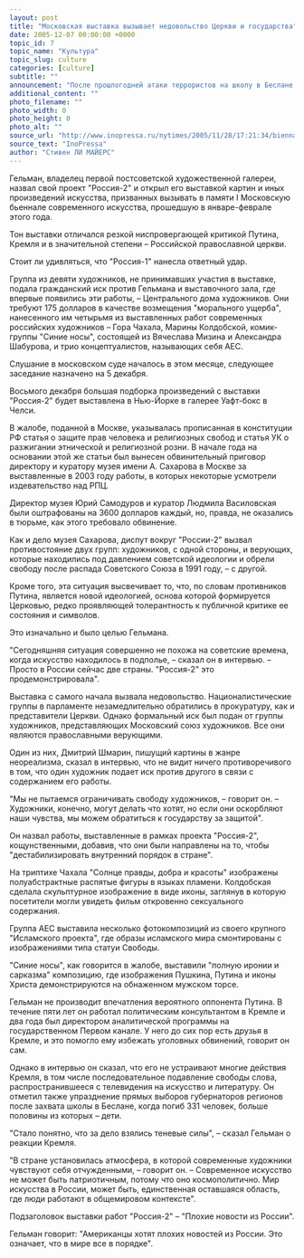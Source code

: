```yaml
---
layout: post
title: "Московская выставка вызывает недовольство Церкви и государства"
date: 2005-12-07 00:00:00 +0000
topic_id: 7
topic_name: "Культура"
topic_slug: culture
categories: [culture]
subtitle: ""
announcement: "После прошлогодней атаки террористов на школу в Беслане и последовавших за этим шагов Путина по укреплению политической власти Марат Гельман нашел свой способ отреагировать на происходящее. Это была художественная доктрина, политическая декларация, социальный и культурный вызов государству, названному им \"Россия-1\"."
additional_content: ""
photo_filename: ""
photo_width: 0
photo_height: 0
photo_alt: ""
source_url: "http://www.inopressa.ru/nytimes/2005/11/28/17:21:34/biennale"
source_text: "InoPressa"
author: "Стивен ЛИ МАЙЕРС"
---
```

Гельман, владелец первой постсоветской художественной галереи, назвал свой проект "Россия-2" и открыл его выставкой картин и иных произведений искусства, призванных вызывать в памяти I Московскую бьеннале современного искусства, прошедшую в январе-феврале этого года.

Тон выставки отличался резкой ниспровергающей критикой Путина, Кремля и в значительной степени – Российской православной церкви.

Стоит ли удивляться, что "Россия-1" нанесла ответный удар.

Группа из девяти художников, не принимавших участия в выставке, подала гражданский иск против Гельмана и выставочного зала, где впервые появились эти работы, – Центрального дома художников. Они требуют 175 долларов в качестве возмещения "морального ущерба", нанесенного им четырьмя из выставленных работ современных российских художников – Гора Чахала, Марины Колдобской, комик-группы "Синие носы", состоящей из Вячеслава Мизина и Александра Шабурова, и трио концептуалистов, называющих себя АЕС.

Слушание в московском суде началось в этом месяце, следующее заседание назначено на 5 декабря.

Восьмого декабря большая подборка произведений с выставки "Россия-2" будет выставлена в Нью-Йорке в галерее Уафт-бокс в Челси.

В жалобе, поданной в Москве, указывалась прописанная в конституции РФ статья о защите прав человека и религиозных свобод и статья УК о разжигании этнической и религиозной розни. В начале года на основании этой же статьи был вынесен обвинительный приговор директору и куратору музея имени А. Сахарова в Москве за выставленные в 2003 году работы, в которых некоторые усмотрели издевательство над РПЦ.

Директор музея Юрий Самодуров и куратор Людмила Василовская были оштрафованы на 3600 долларов каждый, но, правда, не оказались в тюрьме, как этого требовало обвинение.

Как и дело музея Сахарова, диспут вокруг "России-2" вызвал противостояние двух групп: художников, с одной стороны, и верующих, которые находились под давлением советской идеологии и обрели свободу после распада Советского Союза в 1991 году, – с другой.

Кроме того, эта ситуация высвечивает то, что, по словам противников Путина, является новой идеологией, основа которой формируется Церковью, редко проявляющей толерантность к публичной критике ее состояния и символов.

Это изначально и было целью Гельмана.

"Сегодняшняя ситуация совершенно не похожа на советские времена, когда искусство находилось в подполье, – сказал он в интервью. – Просто в России сейчас две страны. "Россия-2" это продемонстрировала".

Выставка с самого начала вызвала недовольство. Националистические группы в парламенте незамедлительно обратились в прокуратуру, как и представители Церкви. Однако формальный иск был подан от группы художников, представляющих Московский союз художников. Все они являются православными верующими.

Один из них, Дмитрий Шмарин, пишущий картины в жанре неореализма, сказал в интервью, что не видит ничего противоречивого в том, что один художник подает иск против другого в связи с содержанием его работы.

"Мы не пытаемся ограничивать свободу художников, – говорит он. – Художники, конечно, могут делать что хотят, но если они оскорбляют наши чувства, мы можем обратиться к государству за защитой".

Он назвал работы, выставленные в рамках проекта "Россия-2", кощунственными, добавив, что они были направлены на то, чтобы "дестабилизировать внутренний порядок в стране".

На триптихе Чахала "Солнце правды, добра и красоты" изображены полуабстрактные распятые фигуры в языках пламени. Колдобская сделала скульптурное изображение в виде иконы, заглянув в которую посетители могли увидеть фильм откровенно сексуального содержания.

Группа АЕС выставила несколько фотокомпозиций из своего крупного "Исламского проекта", где образы исламского мира смонтированы с изображениями типа статуи Свободы.

"Синие носы", как говорится в жалобе, выставили "полную иронии и сарказма" композицию, где изображения Пушкина, Путина и иконы Христа демонстрируются на обнаженном мужском торсе.

Гельман не производит впечатления вероятного оппонента Путина. В течение пяти лет он работал политическим консультантом в Кремле и два года был директором аналитической программы на государственном Первом канале. У него до сих пор есть друзья в Кремле, и это помогло ему избежать уголовных обвинений, говорит он сам.

Однако в интервью он сказал, что его не устраивают многие действия Кремля, в том числе последовательное подавление свободы слова, распространившееся с телевидения на искусство и литературу. Он отметил также упразднение прямых выборов губернаторов регионов после захвата школы в Беслане, когда погиб 331 человек, больше половины из которых – дети.

"Стало понятно, что за дело взялись теневые силы", – сказал Гельман о реакции Кремля.

"В стране установилась атмосфера, в которой современные художники чувствуют себя отчужденными, – говорит он. – Современное искусство не может быть патриотичным, потому что оно космополитично. Мир искусства в России, может быть, единственная оставшаяся область, где люди работают в общемировом контексте".

Подзаголовок выставки работ "Россия-2" – "Плохие новости из России".

Гельман говорит: "Американцы хотят плохих новостей из России. Это означает, что в мире все в порядке".
